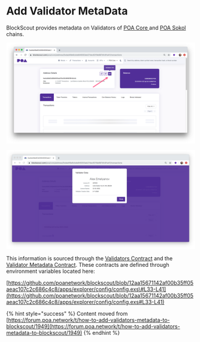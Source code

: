 # Add Validator MetaData

BlockScout provides metadata on Validators of [POA Core ](https://blockscout.com/poa/core/)and [POA Sokol ](https://blockscout.com/poa/sokol/)chains.

![Click to view validator info, icon only appears for validators.](../../.gitbook/assets/v1.png)

![Validator details](../../.gitbook/assets/v2.png)

This information is sourced through the [Validators Contract](https://blockscout.com/poa/core/address/0xa105db0e6671c7b5f4f350ff1af6460e6c696e71/read_contract) and the [Validator Metadata Contract](https://blockscout.com/poa/core/address/0xe3fffd154931eb80b2ace096ec32d6df23661203/read_contract). These contracts are defined through environment variables located here:

[https://github.com/poanetwork/blockscout/blob/12aa15671142af00b35ff05aeac107c2c686c4c8/apps/explorer/config/config.exs\#L33-L41](https://github.com/poanetwork/blockscout/blob/12aa15671142af00b35ff05aeac107c2c686c4c8/apps/explorer/config/config.exs#L33-L41)

{% hint style="success" %}
Content moved from [https://forum.poa.network/t/how-to-add-validators-metadata-to-blockscout/1949](https://forum.poa.network/t/how-to-add-validators-metadata-to-blockscout/1949)
{% endhint %}




